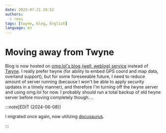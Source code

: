 ```yaml
---
date: 2023-07-21 20:52
authors:
  - revi
tags: [twyne, blog, English]
language: en
---
```


# Moving away from Twyne

Blog is now hosted on [omg.lol's blog (well, weblog) service](https://home.omg.lol/info/weblog) instead of [Twyne](https://github.com/samwilson/twyne/). I really prefer twyne (for ability to embed GPS coord and map data, overland support), but for some foreseeable future, I need to reduce amount of server running (because I won't be able to apply security updates in a timely manner), and therefore I'm turning off the twyne server and using omg.lol for now. I probably should run a total backup of old twyne server before moving completely though....

:::note[EDIT (2024-06-08)]

I migrated once again, now utilizing [docusaurus](https://docusaurus.io).

:::
